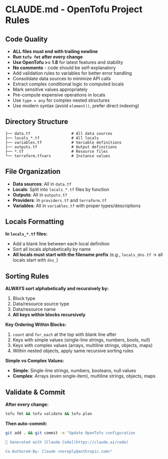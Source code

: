 # CLAUDE.md - OpenTofu Project Rules

## Code Quality
- **ALL files must end with trailing newline**
- **Run `tofu fmt` after every change**
- **Use OpenTofu >= 1.8** for latest features and stability
- **No comments** - code should be self-explanatory
- Add validation rules to variables for better error handling
- Consolidate data sources to minimize API calls
- Extract complex conditional logic to computed locals
- Mark sensitive values appropriately
- Pre-compute expensive operations in locals
- Use `type = any` for complex nested structures
- Use modern syntax (avoid `element()`, prefer direct indexing)

## Directory Structure
```
├── data.tf                  # All data sources
├── locals_*.tf              # All locals
├── variables.tf             # Variable definitions
├── outputs.tf               # Output definitions
├── *.tf                     # Resource files
└── terraform.tfvars         # Instance values
```

## File Organization
- **Data sources**: All in `data.tf`
- **Locals**: Split into `locals_*.tf` files by function
- **Outputs**: All in `outputs.tf`
- **Providers**: In `providers.tf` and `terraform.tf`
- **Variables**: All in `variables.tf` with proper types/descriptions

## Locals Formatting
**In `locals_*.tf` files:**
- Add a blank line between each local definition
- Sort all locals alphabetically by name
- **All locals must start with the filename prefix** (e.g., `locals_dns.tf` → all locals start with `dns_`)

## Sorting Rules
**ALWAYS sort alphabetically and recursively by:**
1. Block type
2. Data/resource source type  
3. Data/resource name
4. **All keys within blocks recursively**

**Key Ordering Within Blocks:**
1. `count` and `for_each` at the top with blank line after
2. Keys with simple values (single-line strings, numbers, bools, null)
3. Keys with complex values (arrays, multiline strings, objects, maps)
4. Within nested objects, apply same recursive sorting rules

**Simple vs Complex Values:**
- **Simple**: Single-line strings, numbers, booleans, null values
- **Complex**: Arrays (even single-item), multiline strings, objects, maps

## Validate & Commit
**After every change:**
```bash
tofu fmt && tofu validate && tofu plan
```

**Then auto-commit:**
```bash
git add . && git commit -m "Update OpenTofu configuration

🤖 Generated with [Claude Code](https://claude.ai/code)

Co-Authored-By: Claude <noreply@anthropic.com>"
```
